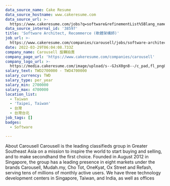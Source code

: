 ```yaml
---
data_source_name: Cake Resume
data_source_hostname: www.cakeresume.com
data_source_url: >-
  https://www.cakeresume.com/jobs?q=software&refinementList%5Blang_name%5D%5B0%5D=English&refinementList%5Bsalary_type%5D=per_year&range%5Bsalary_range%5D%5Bmin%5D=1000000&page=2
data_source_internal_id: '38597'
title: 'Software Architect, Recommerce (軟體架構師)'
job_url: >-
  https://www.cakeresume.com/companies/carousell/jobs/software-architect-recommerce-software-architect
date: 2022-03-29T06:04:08.733Z
company_name: Carousell 旋轉拍賣
company_page_url: 'https://www.cakeresume.com/companies/carousell'
company_logo_url: >-
  https://media.cakeresume.com/image/upload/s--GJsX0gn8--/c_pad,fl_png8,h_200,w_200/v1565956862/epaplsqwkax9tjzivjde.png
salary_text: TWD2700000 - TWD4700000
salary_currency: TWD
salary_type: per_year
salary_min: 2700000
salary_max: 4700000
location_list:
  - Taiwan
  - 'Taipei, Taiwan'
  - 台灣
  - 台灣台北
job_tags: []
badges:
  - Software

---
```


About Carousell Carousell is the leading classifieds group in Greater Southeast Asia on a mission to inspire the world to start buying and selling, and to make secondhand the first choice. Founded in August 2012 in Singapore, the group has a leading presence in eight markets under the brands Carousell, Mudah.my, Cho Tot, OneKyat, Ox Street and Refash, serving tens of millions of monthly active users. We have three technology development centers in Singapore, Taiwan, and India, as well as offices
